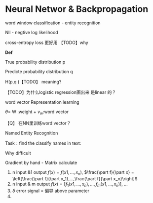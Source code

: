 # Neural Networ & Backpropagation



word window classification - entity recognition 

Nll - negtive log likelihood

cross-entropy loss 更好用 【TODO】why

**Def**

True probability distribution p

Predicte probability distribution q

H(p,q )【TODO】 meaning?

【TODO】为什么logistic regression画出来 是linear 的？

word vector Representation learning 

$\theta$= W :weight + $v_w$:word vector

【Q】 在NN里训练word vector？



Named Entity Recognition

Task：find the classify names in text:

Why difficult 



Gradient by hand - Matrix calculate 

1. n input &1 output $f(x) = f(x1, ..., x_n)$, $\frac{\part f}{\part x} = \left[\frac{\part f}{\part x_1},...,\frac{\part f}{\part x_n}\right]$
2. n input & m output $f(x) = [f_1(x1, ..., x_n),...,f_m(x1, ..., x_n)]$, ...
3. $\delta$ error signal = 偏导 above parameter
4. 

